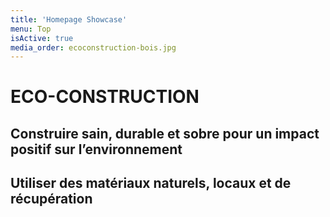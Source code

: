 ```yaml
---
title: 'Homepage Showcase'
menu: Top
isActive: true
media_order: ecoconstruction-bois.jpg
---
```


# **ECO-CONSTRUCTION**
## **Construire sain, durable et sobre pour un impact positif sur l’environnement**
## **Utiliser des matériaux naturels, locaux et de récupération**
